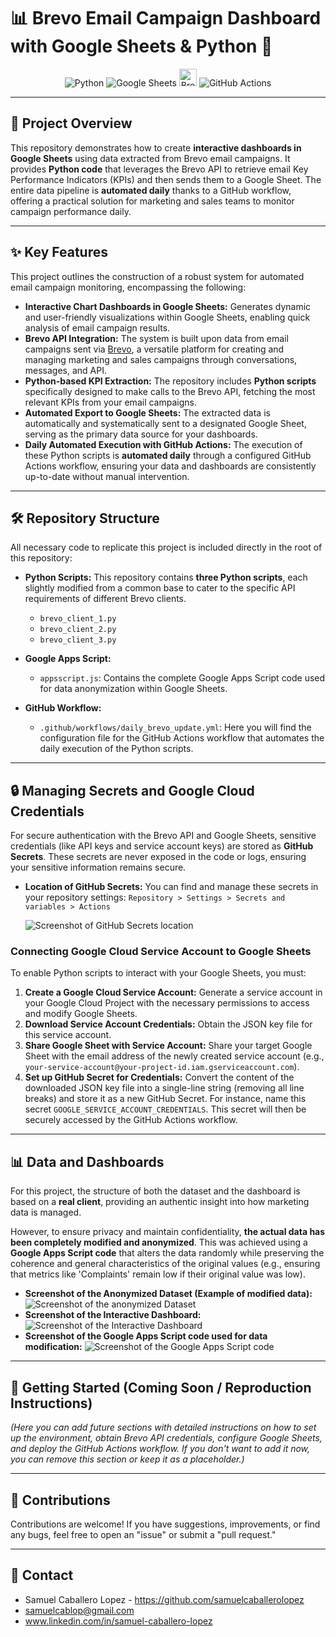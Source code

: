 # 📊 Brevo Email Campaign Dashboard with Google Sheets & Python 🐍

<p align="center">
  <img src="https://img.shields.io/badge/Python-3670A0?style=for-the-badge&logo=python&logoColor=ffdd54" alt="Python">
  <img src="https://img.shields.io/badge/Google%20Sheets-0C8259?style=for-the-badge&logo=googlesheets&logoColor=white" alt="Google Sheets">
  <img src="https://encrypted-tbn0.gstatic.com/images?q=tbn:ANd9GcQbbZ269Hko8wWQ-DRuEGhW4s8fMyqWrW2UxA&s" alt="Brevo Logo" height="28">
  <img src="https://img.shields.io/badge/GitHub_Actions-2671E1?style=for-the-badge&logo=githubactions&logoColor=white" alt="GitHub Actions">
</p>

---

## 📝 Project Overview

This repository demonstrates how to create **interactive dashboards in Google Sheets** using data extracted from Brevo email campaigns. It provides **Python code** that leverages the Brevo API to retrieve email Key Performance Indicators (KPIs) and then sends them to a Google Sheet. The entire data pipeline is **automated daily** thanks to a GitHub workflow, offering a practical solution for marketing and sales teams to monitor campaign performance daily.

---

## ✨ Key Features

This project outlines the construction of a robust system for automated email campaign monitoring, encompassing the following:

* **Interactive Chart Dashboards in Google Sheets:** Generates dynamic and user-friendly visualizations within Google Sheets, enabling quick analysis of email campaign results.
* **Brevo API Integration:** The system is built upon data from email campaigns sent via [Brevo](https://www.brevo.com/), a versatile platform for creating and managing marketing and sales campaigns through conversations, messages, and API.
* **Python-based KPI Extraction:** The repository includes **Python scripts** specifically designed to make calls to the Brevo API, fetching the most relevant KPIs from your email campaigns.
* **Automated Export to Google Sheets:** The extracted data is automatically and systematically sent to a designated Google Sheet, serving as the primary data source for your dashboards.
* **Daily Automated Execution with GitHub Actions:** The execution of these Python scripts is **automated daily** through a configured GitHub Actions workflow, ensuring your data and dashboards are consistently up-to-date without manual intervention.

---

## 🛠️ Repository Structure

All necessary code to replicate this project is included directly in the root of this repository:

* **Python Scripts:**
    This repository contains **three Python scripts**, each slightly modified from a common base to cater to the specific API requirements of different Brevo clients.
    * `brevo_client_1.py`
    * `brevo_client_2.py`
    * `brevo_client_3.py`

* **Google Apps Script:**
    * `appsscript.js`: Contains the complete Google Apps Script code used for data anonymization within Google Sheets.

* **GitHub Workflow:**
    * `.github/workflows/daily_brevo_update.yml`: Here you will find the configuration file for the GitHub Actions workflow that automates the daily execution of the Python scripts.

---

## 🔒 Managing Secrets and Google Cloud Credentials

For secure authentication with the Brevo API and Google Sheets, sensitive credentials (like API keys and service account keys) are stored as **GitHub Secrets**. These secrets are never exposed in the code or logs, ensuring your sensitive information remains secure.

* **Location of GitHub Secrets:** You can find and manage these secrets in your repository settings:
    `Repository > Settings > Secrets and variables > Actions`

    ![Screenshot of GitHub Secrets location](screenshots/screenshots/repository_secrets.png)

### **Connecting Google Cloud Service Account to Google Sheets**

To enable Python scripts to interact with your Google Sheets, you must:

1.  **Create a Google Cloud Service Account:** Generate a service account in your Google Cloud Project with the necessary permissions to access and modify Google Sheets.
2.  **Download Service Account Credentials:** Obtain the JSON key file for this service account.
3.  **Share Google Sheet with Service Account:** Share your target Google Sheet with the email address of the newly created service account (e.g., `your-service-account@your-project-id.iam.gserviceaccount.com`).
4.  **Set up GitHub Secret for Credentials:** Convert the content of the downloaded JSON key file into a single-line string (removing all line breaks) and store it as a new GitHub Secret. For instance, name this secret `GOOGLE_SERVICE_ACCOUNT_CREDENTIALS`. This secret will then be securely accessed by the GitHub Actions workflow.

---

## 📊 Data and Dashboards

For this project, the structure of both the dataset and the dashboard is based on a **real client**, providing an authentic insight into how marketing data is managed.

However, to ensure privacy and maintain confidentiality, **the actual data has been completely modified and anonymized**. This was achieved using a **Google Apps Script code** that alters the data randomly while preserving the coherence and general characteristics of the original values (e.g., ensuring that metrics like 'Complaints' remain low if their original value was low).

* **Screenshot of the Anonymized Dataset (Example of modified data):**
    ![Screenshot of the anonymized Dataset](screenshots/screenshots/Dataset.png)
* **Screenshot of the Interactive Dashboard:**
    ![Screenshot of the Interactive Dashboard](screenshots/screenshots/Dashboard.png)
* **Screenshot of the Google Apps Script code used for data modification:**
    ![Screenshot of the Google Apps Script code](screenshots/screenshots/AppsScript.png)

---

## 🚀 Getting Started (Coming Soon / Reproduction Instructions)

*(Here you can add future sections with detailed instructions on how to set up the environment, obtain Brevo API credentials, configure Google Sheets, and deploy the GitHub Actions workflow. If you don't want to add it now, you can remove this section or keep it as a placeholder.)*

---

## 🤝 Contributions

Contributions are welcome! If you have suggestions, improvements, or find any bugs, feel free to open an "issue" or submit a "pull request."

---

## 📧 Contact

* Samuel Caballero Lopez - https://github.com/samuelcaballerolopez
* samuelcablop@gmail.com
* www.linkedin.com/in/samuel-caballero-lopez
